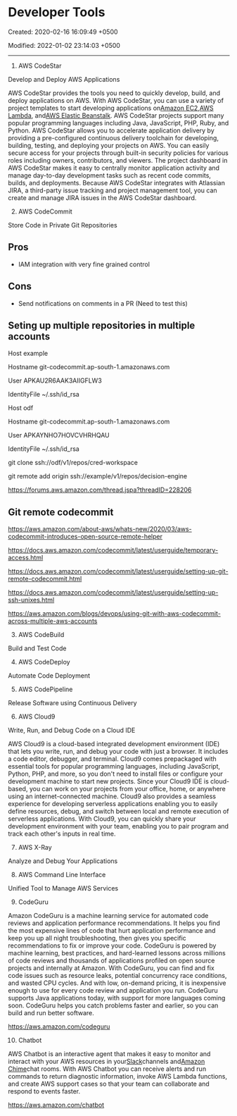 # Developer Tools

Created: 2020-02-16 16:09:49 +0500

Modified: 2022-01-02 23:14:03 +0500

---

1. AWS CodeStar

Develop and Deploy AWS Applications

AWS CodeStar provides the tools you need to quickly develop, build, and deploy applications on AWS. With AWS CodeStar, you can use a variety of project templates to start developing applications on[Amazon EC2](https://aws.amazon.com/ec2/details/),[AWS Lambda](https://aws.amazon.com/lambda/details/), and[AWS Elastic Beanstalk](https://aws.amazon.com/elasticbeanstalk/details/). AWS CodeStar projects support many popular programming languages including Java, JavaScript, PHP, Ruby, and Python. AWS CodeStar allows you to accelerate application delivery by providing a pre-configured continuous delivery toolchain for developing, building, testing, and deploying your projects on AWS. You can easily secure access for your projects through built-in security policies for various roles including owners, contributors, and viewers. The project dashboard in AWS CodeStar makes it easy to centrally monitor application activity and manage day-to-day development tasks such as recent code commits, builds, and deployments. Because AWS CodeStar integrates with Atlassian JIRA, a third-party issue tracking and project management tool, you can create and manage JIRA issues in the AWS CodeStar dashboard.

2. AWS CodeCommit

Store Code in Private Git Repositories

## Pros

- IAM integration with very fine grained control

## Cons

- Send notifications on comments in a PR (Need to test this)

## Seting up multiple repositories in multiple accounts

Host example

Hostname git-codecommit.ap-south-1.amazonaws.com

User APKAU2R6AAK3AIIGFLW3

IdentityFile ~/.ssh/id_rsa

Host odf

Hostname git-codecommit.ap-south-1.amazonaws.com

User APKAYNHO7HOVCVHRHQAU

IdentityFile ~/.ssh/id_rsa

git clone ssh://odf/v1/repos/cred-workspace

git remote add origin ssh://example/v1/repos/decision-engine

<https://forums.aws.amazon.com/thread.jspa?threadID=228206>

## Git remote codecommit

<https://aws.amazon.com/about-aws/whats-new/2020/03/aws-codecommit-introduces-open-source-remote-helper>

<https://docs.aws.amazon.com/codecommit/latest/userguide/temporary-access.html>

<https://docs.aws.amazon.com/codecommit/latest/userguide/setting-up-git-remote-codecommit.html>

<https://docs.aws.amazon.com/codecommit/latest/userguide/setting-up-ssh-unixes.html>

<https://aws.amazon.com/blogs/devops/using-git-with-aws-codecommit-across-multiple-aws-accounts>

3. AWS CodeBuild

Build and Test Code

4. AWS CodeDeploy

Automate Code Deployment

5. AWS CodePipeline

Release Software using Continuous Delivery

6. AWS Cloud9

Write, Run, and Debug Code on a Cloud IDE

AWS Cloud9 is a cloud-based integrated development environment (IDE) that lets you write, run, and debug your code with just a browser. It includes a code editor, debugger, and terminal. Cloud9 comes prepackaged with essential tools for popular programming languages, including JavaScript, Python, PHP, and more, so you don't need to install files or configure your development machine to start new projects. Since your Cloud9 IDE is cloud-based, you can work on your projects from your office, home, or anywhere using an internet-connected machine. Cloud9 also provides a seamless experience for developing serverless applications enabling you to easily define resources, debug, and switch between local and remote execution of serverless applications. With Cloud9, you can quickly share your development environment with your team, enabling you to pair program and track each other's inputs in real time.

7. AWS X-Ray

Analyze and Debug Your Applications

8. AWS Command Line Interface

Unified Tool to Manage AWS Services

9. CodeGuru

Amazon CodeGuru is a machine learning service for automated code reviews and application performance recommendations. It helps you find the most expensive lines of code that hurt application performance and keep you up all night troubleshooting, then gives you specific recommendations to fix or improve your code. CodeGuru is powered by machine learning, best practices, and hard-learned lessons across millions of code reviews and thousands of applications profiled on open source projects and internally at Amazon. With CodeGuru, you can find and fix code issues such as resource leaks, potential concurrency race conditions, and wasted CPU cycles. And with low, on-demand pricing, it is inexpensive enough to use for every code review and application you run. CodeGuru supports Java applications today, with support for more languages coming soon. CodeGuru helps you catch problems faster and earlier, so you can build and run better software.

<https://aws.amazon.com/codeguru>

10. Chatbot

AWS Chatbot is an interactive agent that makes it easy to monitor and interact with your AWS resources in your[Slack](https://slack.com/)channels and[Amazon Chime](https://aws.amazon.com/chime/)chat rooms. With AWS Chatbot you can receive alerts and run commands to return diagnostic information, invoke AWS Lambda functions, and create AWS support cases so that your team can collaborate and respond to events faster.

<https://aws.amazon.com/chatbot>

